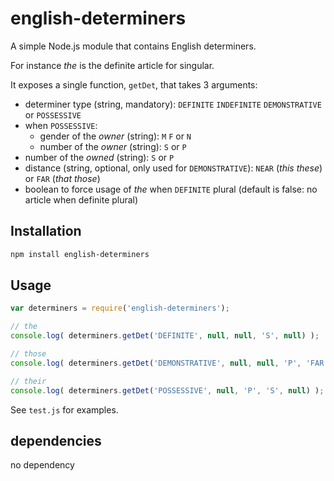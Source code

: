 <!--
Copyright 2019 Ludan Stoecklé
SPDX-License-Identifier: Apache-2.0
-->
# english-determiners

A simple Node.js module that contains English determiners.

For instance _the_ is the definite article for singular.

It exposes a single function, `getDet`, that takes 3 arguments:

* determiner type (string, mandatory): `DEFINITE` `INDEFINITE` `DEMONSTRATIVE` or `POSSESSIVE`
* when `POSSESSIVE`:
  * gender of the *owner* (string): `M` `F` or `N`
  * number of the *owner* (string): `S` or `P`
* number of the *owned* (string): `S` or `P`
* distance (string, optional, only used for `DEMONSTRATIVE`): `NEAR` (_this these_) or `FAR` (_that those_)
* boolean to force usage of _the_ when `DEFINITE` plural (default is false: no article when definite plural)

## Installation 
```sh
npm install english-determiners
```

## Usage

```javascript
var determiners = require('english-determiners');

// the
console.log( determiners.getDet('DEFINITE', null, null, 'S', null) );

// those
console.log( determiners.getDet('DEMONSTRATIVE', null, null, 'P', 'FAR') );

// their
console.log( determiners.getDet('POSSESSIVE', null, 'P', 'S', null) );
```

See `test.js` for examples.

## dependencies

no dependency
